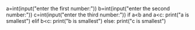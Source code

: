 a=int(input("enter the first number:"))
b=int(input("enter the second number:"))
c=int(input("enter the third number:"))
if a<b and a<c:
    print("a is smallest")
elif b<c:
    print("b is smallest")
else:
    print("c is smallest")
    

